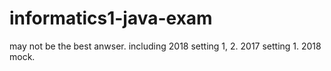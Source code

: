 # informatics1-java-exam
may not be the best anwser. 
including 2018 setting 1, 2. 2017 setting 1. 2018 mock.
